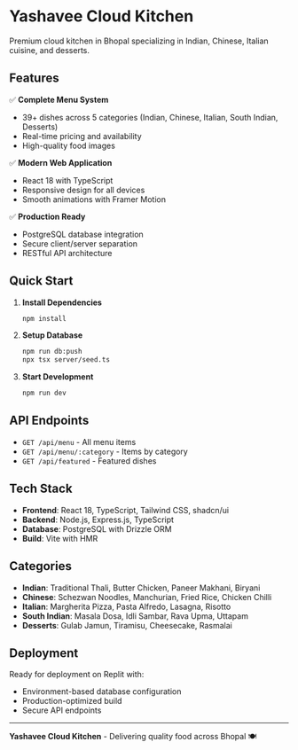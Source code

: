 # Yashavee Cloud Kitchen

Premium cloud kitchen in Bhopal specializing in Indian, Chinese, Italian cuisine, and desserts.

## Features

✅ **Complete Menu System**
- 39+ dishes across 5 categories (Indian, Chinese, Italian, South Indian, Desserts)
- Real-time pricing and availability
- High-quality food images

✅ **Modern Web Application**
- React 18 with TypeScript
- Responsive design for all devices
- Smooth animations with Framer Motion

✅ **Production Ready**
- PostgreSQL database integration
- Secure client/server separation
- RESTful API architecture

## Quick Start

1. **Install Dependencies**
   ```bash
   npm install
   ```

2. **Setup Database**
   ```bash
   npm run db:push
   npx tsx server/seed.ts
   ```

3. **Start Development**
   ```bash
   npm run dev
   ```

## API Endpoints

- `GET /api/menu` - All menu items
- `GET /api/menu/:category` - Items by category
- `GET /api/featured` - Featured dishes

## Tech Stack

- **Frontend**: React 18, TypeScript, Tailwind CSS, shadcn/ui
- **Backend**: Node.js, Express.js, TypeScript
- **Database**: PostgreSQL with Drizzle ORM
- **Build**: Vite with HMR

## Categories

- **Indian**: Traditional Thali, Butter Chicken, Paneer Makhani, Biryani
- **Chinese**: Schezwan Noodles, Manchurian, Fried Rice, Chicken Chilli
- **Italian**: Margherita Pizza, Pasta Alfredo, Lasagna, Risotto
- **South Indian**: Masala Dosa, Idli Sambar, Rava Upma, Uttapam
- **Desserts**: Gulab Jamun, Tiramisu, Cheesecake, Rasmalai

## Deployment

Ready for deployment on Replit with:
- Environment-based database configuration
- Production-optimized build
- Secure API endpoints

---

**Yashavee Cloud Kitchen** - Delivering quality food across Bhopal 🍽️